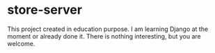 # store-server

This project created in education purpose. I am learning Django at the moment or already done it. There is nothing interesting, but you are welcome.
